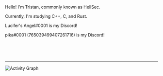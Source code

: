 Hello! I'm Tristan, commonly known as HellSec.</p>
Currently, I'm studying C++, C, and Rust.</p>
<p>Lucifer's Angel#0001 is my Discord!</p>
<p>pika឵#0001 (765039499407261716) is my Discord!</p>
<br><br><br>
<hr>
<img alt="Activity Graph" src="https://activity-graph.herokuapp.com/graph?username=rpie&bg_color=0D1117&color=b4b4b4&line=F85D7F&point=b4b4b4&hide_border=true" />
